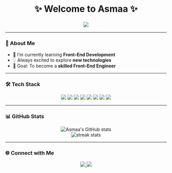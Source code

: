 <h1 align="center">✨ Welcome to Asmaa ✨</h1>

<h3 align="center">
  <img src="https://readme-typing-svg.herokuapp.com?size=25&center=true&vCenter=true&width=500&lines=Front-End+Developer;Passionate+Learner;Creative+Problem+Solver;Always+Improving+💻" />
</h3>

---

### 🚀 About Me  
- 🌱 I’m currently learning **Front-End Development**  
- 💡 Always excited to explore **new technologies**  
- 🎯 Goal: To become a **skilled Front-End Engineer**  

---

### 🛠️ Tech Stack  

<p align="center">
  <img src="https://img.shields.io/badge/HTML5-E34F26?style=for-the-badge&logo=html5&logoColor=white"/>
  <img src="https://img.shields.io/badge/CSS3-1572B6?style=for-the-badge&logo=css3&logoColor=white"/>
  <img src="https://img.shields.io/badge/JavaScript-F7DF1E?style=for-the-badge&logo=javascript&logoColor=black"/>
  <img src="https://img.shields.io/badge/Bootstrap-7952B3?style=for-the-badge&logo=bootstrap&logoColor=white"/>
  <img src="https://img.shields.io/badge/Sass-CC6699?style=for-the-badge&logo=sass&logoColor=white"/>
  <img src="https://img.shields.io/badge/React-61DAFB?style=for-the-badge&logo=react&logoColor=black"/>
  <img src="https://img.shields.io/badge/Git-F05032?style=for-the-badge&logo=git&logoColor=white"/>
  <img src="https://img.shields.io/badge/GitHub-181717?style=for-the-badge&logo=github&logoColor=white"/>
</p>

---

### 📊 GitHub Stats  

<p align="center">
  <img src="https://github-readme-stats.vercel.app/api?username=asmaasmka-123&show_icons=true&theme=tokyonight" alt="Asmaa's GitHub stats" />
  <br/>
  <img src="https://github-readme-streak-stats.herokuapp.com/?user=asmaasmka-123&theme=tokyonight" alt="streak stats" />
</p>

---

### 🌐 Connect with Me  
<p align="center">
  <a href="https://www.linkedin.com/in/asmaa-abdelnasser-938b5225a/" target="_blank">
  <img src="https://img.shields.io/badge/LinkedIn-0A66C2?style=for-the-badge&logo=linkedin&logoColor=white"/>
</a>


  <a href="mailto:abdelnasserasmaa94@gmail.com">
    <img src="https://img.shields.io/badge/Gmail-D14836?style=for-the-badge&logo=gmail&logoColor=white"/>
  </a>
</p>
